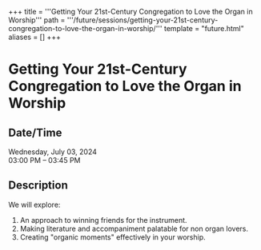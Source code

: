 +++
title = '''Getting Your 21st-Century Congregation to Love the Organ in Worship'''
path = '''/future/sessions/getting-your-21st-century-congregation-to-love-the-organ-in-worship/'''
template = "future.html"
aliases = []
+++

<h1>Getting Your 21st-Century Congregation to Love the Organ in Worship</h1>

<h2>Date/Time</h2>
<p>Wednesday, July 03, 2024<br>
03:00 PM – 03:45 PM</p>
<h2>Description</h2>

We will explore:
1. An approach to winning friends for the instrument.
2. Making literature and accompaniment palatable for non organ lovers.
3. Creating "organic moments" effectively in your worship.


